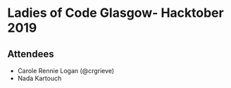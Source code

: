 # Ladies of Code Glasgow- Hacktober 2019 

## Attendees

* Carole Rennie Logan (@crgrieve)
* Nada Kartouch
